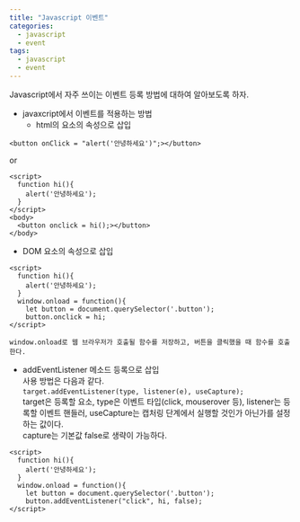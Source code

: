 ```yaml
---
title: "Javascript 이벤트"
categories:
  - javascript
  - event
tags:
  - javascript
  - event
---
```


Javascript에서 자주 쓰이는 이벤트 등록 방법에 대하여 알아보도록 하자.  

- javaxcript에서 이벤트를 적용하는 방법  
  + html의 요소의 속성으로 삽입  
```
<button onClick = "alert('안녕하세요')";></button>
```
or  
```
<script>
  function hi(){
    alert('안녕하세요');
  }
</script>
<body>
  <button onclick = hi();></button>
</body>
```

  + DOM 요소의 속성으로 삽입  
```
<script>
  function hi(){
    alert('안녕하세요');
  }
  window.onload = function(){
    let button = document.querySelector('.button');
    button.onclick = hi;
</script>
```

    window.onload로 웹 브라우저가 호출될 함수를 저장하고, 버튼을 클릭했을 때 함수를 호출한다.  

  + addEventListener 메소드 등록으로 삽입  
  사용 방법은 다음과 같다.  
  `target.addEventListener(type, listener(e), useCapture);`  
  target은 등록할 요소, type은 이벤트 타입(click, mouserover 등), listener는 등록할 이벤트 핸들러, useCapture는 캡처링 단계에서 실행할 것인가 아닌가를 설정하는 값이다.  
  capture는 기본값 false로 생략이 가능하다.  
```
<script>
  function hi(){
    alert('안녕하세요');
  }
  window.onload = function(){
    let button = document.querySelector('.button');
    button.addEventListener("click", hi, false);
</script>
```
